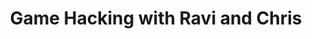 ---
credit:
- Ravi
- Chris
featured: false
recording: ''
slides: game_hacking_with_ravi_and_chris.pdf
tags:
- game hacking
- binary exploitation
time_close: ''
time_start: '2019-03-08T06:12:00.000000Z'
title: Game Hacking with Ravi and Chris
week_number: 0
---